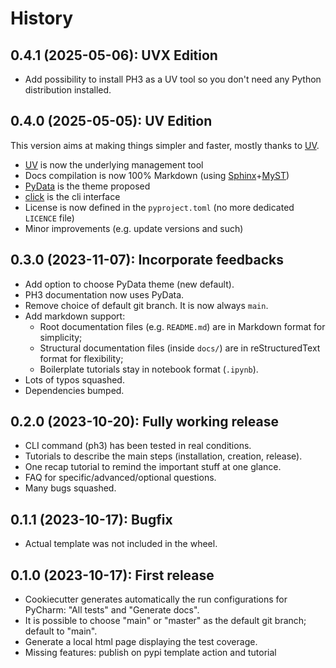# History

## 0.4.1 (2025-05-06): UVX Edition

- Add possibility to install PH3 as a UV tool so you don't need any Python distribution installed.  

## 0.4.0 (2025-05-05): UV Edition

This version aims at making things simpler and faster, mostly thanks to [UV].

- [UV] is now the underlying management tool
- Docs compilation is now 100% Markdown (using [Sphinx]+[MyST])
- [PyData] is the theme proposed
- [click] is the cli interface
- License is now defined in the `pyproject.toml` (no more dedicated `LICENCE` file)
- Minor improvements (e.g. update versions and such)

[UV]: https://docs.astral.sh/uv/
[Sphinx]: https://www.sphinx-doc.org/en/master/
[MyST]: https://myst-parser.readthedocs.io/en/v0.15.1/index.html
[PyData]: https://pydata-sphinx-theme.readthedocs.io/en/stable/index.html
[click]: https://click.palletsprojects.com/en/stable/

## 0.3.0 (2023-11-07): Incorporate feedbacks

- Add option to choose PyData theme (new default).
- PH3 documentation now uses PyData.
- Remove choice of default git branch. It is now always `main`.
- Add markdown support:
  - Root documentation files (e.g. `README.md`) are in Markdown format for simplicity;
  - Structural documentation files (inside `docs/`) are in reStructuredText format for flexibility;
  - Boilerplate tutorials stay in notebook format (`.ipynb`).
- Lots of typos squashed.
- Dependencies bumped.

## 0.2.0 (2023-10-20): Fully working release

- CLI command (ph3) has been tested in real conditions.
- Tutorials to describe the main steps (installation, creation, release).
- One recap tutorial to remind the important stuff at one glance.
- FAQ for specific/advanced/optional questions.
- Many bugs squashed.


## 0.1.1 (2023-10-17): Bugfix

- Actual template was not included in the wheel.

## 0.1.0 (2023-10-17): First release

- Cookiecutter generates automatically the run configurations for PyCharm: "All tests" and "Generate docs".
- It is possible to choose "main" or "master" as the default git branch; default to "main".
- Generate a local html page displaying the test coverage.
- Missing features: publish on pypi template action and tutorial
